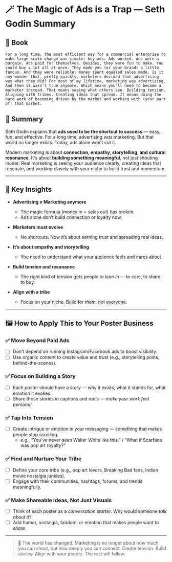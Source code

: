 # 🪄 The Magic of Ads is a Trap — Seth Godin Summary

## 📔 Book
```book
For a long time, the most efficient way for a commercial enterprise to make large-scale change was simple: buy ads. Ads worked. Ads were a bargain. Ads paid for themselves. Besides, they were fun to make. You could buy a lot all at once. They made you (or your brand) a little famous. And they were reliable: money spent equaled sales made. Is it any wonder that, pretty quickly, marketers decided that advertising was what they did? For most of my lifetime, marketing was advertising. And then it wasn’t true anymore. Which means you’ll need to become a marketer instead. That means seeing what others see. Building tension. Aligning with tribes. Creating ideas that spread. It means doing the hard work of becoming driven by the market and working with (your part of) that market.
```
## 📌 Summary

Seth Godin explains that **ads used to be the shortcut to success** — easy, fun, and effective. For a long time, advertising *was* marketing. But that world no longer exists. Today, ads alone won’t cut it.

Modern marketing is about **connection, empathy, storytelling, and cultural resonance**. It's about **building something meaningful**, not just shouting louder. Real marketing is seeing your audience clearly, creating ideas that resonate, and working closely with your niche to build trust and momentum.

---

## 🔑 Key Insights

- **Advertising ≠ Marketing anymore**
  - The magic formula (money in = sales out) has broken.
  - Ads alone don’t build connection or loyalty now.

- **Marketers must evolve**
  - No shortcuts. Now it’s about earning trust and spreading real ideas.

- **It’s about empathy and storytelling**
  - You need to understand what your audience feels and cares about.

- **Build tension and resonance**
  - The right kind of tension gets people to *lean in* — to care, to share, to buy.

- **Align with a tribe**
  - Focus on your niche. Build for *them*, not everyone.

---

## 🖼️ How to Apply This to Your Poster Business

### ✅ Move Beyond Paid Ads
- [ ] Don’t depend on running Instagram/Facebook ads to boost visibility.
- [ ] Use organic content to create value and trust (e.g., storytelling posts, behind-the-scenes).

### ✅ Focus on Building a Story
- [ ] Each poster should have a story — why it exists, what it stands for, what emotion it evokes.
- [ ] Share those stories in captions and reels — *make your work feel personal.*

### ✅ Tap Into Tension
- [ ] Create intrigue or emotion in your messaging — something that makes people stop scrolling.
  - e.g., “You’ve never seen Walter White like this.” / “What if Scarface was pop art royalty?”

### ✅ Find and Nurture Your Tribe
- [ ] Define your core tribe (e.g., pop art lovers, Breaking Bad fans, Indian movie nostalgia junkies).
- [ ] Engage with their communities, hashtags, forums, and trends meaningfully.

### ✅ Make Shareable Ideas, Not Just Visuals
- [ ] Think of each poster as a *conversation starter*. Why would someone *talk about* it?
- [ ] Add humor, nostalgia, fandom, or emotion that makes people want to *share*.

---

> 🧭 The world has changed. Marketing is no longer about how much you can shout, but how deeply you can connect. Create tension. Build stories. Align with your people. The rest will follow.

